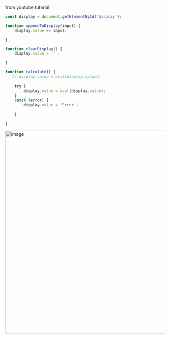 from youtube tutorial
````js
const display = document.getElementById('display');

function appendToDisplay(input) {
    display.value += input;

}

function clearDisplay() {
    display.value = '' ;

}

function calculate() {
   // display.value = eval(display.value);
   
    try {
        display.value = eval(display.value);
    } 
    catch (error) {
        display.value = 'Error';
        
    }

}
````



<img width="640" alt="image" src="https://github.com/w77sh/JS-calculator/assets/74508174/7855c07a-5411-48ff-8428-1c5cb8fd5224">
